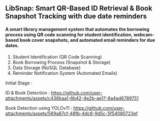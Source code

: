 ## LibSnap: Smart QR-Based ID Retrieval & Book Snapshot Tracking with due date reminders

#### A smart library management system that automates the borrowing process using QR code scanning for student identification, webcam-based book cover snapshots, and automated email reminders for due dates.

1. Student Identification (QR Code Scanning)
2. Book Borrowing Process (Snapshot & Storage)
3. Data Storage (NoSQL Database)
4. Reminder Notification System (Automated Emails)

Initial Stage :

ID & Book Detection : 
https://github.com/user-attachments/assets/c436baa1-6b42-4e2b-ae17-8a4ad6789751

Book Detection using YOLOv11 :
https://github.com/user-attachments/assets/569a87cf-48fb-4dc8-9d5c-5f54080723ef






